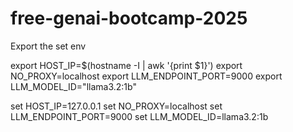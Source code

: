 # free-genai-bootcamp-2025


Export the set env 

export HOST_IP=$(hostname -I | awk '{print $1}')
export NO_PROXY=localhost
export LLM_ENDPOINT_PORT=9000
export LLM_MODEL_ID="llama3.2:1b"

set HOST_IP=127.0.0.1
set NO_PROXY=localhost
set LLM_ENDPOINT_PORT=9000
set LLM_MODEL_ID=llama3.2:1b